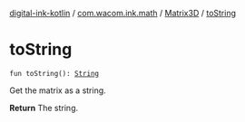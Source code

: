[digital-ink-kotlin](../../index.md) / [com.wacom.ink.math](../index.md) / [Matrix3D](index.md) / [toString](./to-string.md)

# toString

`fun toString(): `[`String`](https://kotlinlang.org/api/latest/jvm/stdlib/kotlin/-string/index.html)

Get the matrix as a string.

**Return**
The string.


